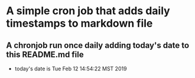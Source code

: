 A simple cron job that adds daily timestamps to markdown file
============================================================
## A chronjob run once daily adding today's date to this README.md file
* today's date is Tue Feb 12 14:54:22 MST 2019
